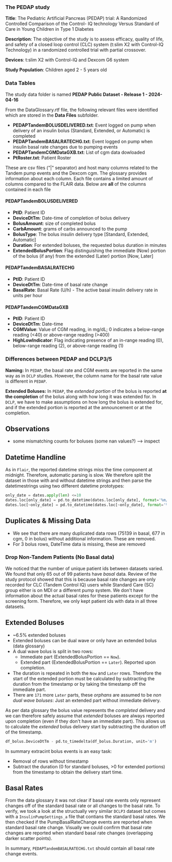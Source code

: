 ### The PEDAP study

**Title**: The Pediatric Artificial Pancreas (PEDAP) trial: A Randomized Controlled Comparison of the Control- IQ technology 
Versus Standard of Care in Young Children in Type 1 Diabetes


**Description**: The objective of the study is to assess efficacy, quality of life, and safety of a closed loop control (CLC) system (t:slim X2 with Control-IQ Technology) in a randomized controlled trial with partial crossover.
    
**Devices**: t:slim X2 with Control-IQ and Dexcom G6 system

**Study Population**: Children aged 2 - 5 years old

### Data Tables

The study data folder is named **PEDAP Public Dataset - Release 1 - 2024-04-16**

From the DataGlossary.rtf file, the following relevant files were identified which are stored in the **Data Files** subfolder.

* **PEDAPTandemBOLUSDELIVERED.txt**: Event logged on pump when delivery of an insulin bolus (Standard, Extended, or Automatic) is completed
* **PEDAPTandemBASALRATECHG.txt**: Event logged on pump when insulin basal rate changes due to pumping events
* **PEDAPTandemCGMDataGXB.txt**: List of cgm data dowloaded 
* **PtRoster.txt**: Patient Roster

These are csv files ("|" separator) and host many columns related to the Tandem pump events and the Dexcom cgm. The glossary provides information about each column. Each file contains a limited amount of columns compared to the FLAIR data. Below are **all** of the columns contained in each file

#### PEDAPTandemBOLUSDELIVERED
* **PtID**: Patient ID
* **DeviceDtTm**: Date-time of completion of bolus delivery
* **BolusAmount**: size of completed bolus
* **CarbAmount**: grams of carbs announced to the pump
* **BolusType**: The bolus insulin delivery type [Standard, Extended, Automatic]
* **Duration**: For extended boluses, the requested bolus duration in minutes
* **ExtendedBolusPortion**: Flag distinguishing the immediate (Now) portion of the bolus (if any) from the extended (Later) portion [Now, Later]
#### PEDAPTandemBASALRATECHG
* **PtID**: Patient ID
* **DeviceDtTm**: Date-time of basal rate change
* **BasalRate**: Basal Rate (U/h) - The active basal insulin delivery rate in units per hour
#### PEDAPTandemCGMDataGXB
* **PtID**: Patient ID
* **DeviceDtTm**: Date-time 
* **CGMValue**: Value of CGM reading, in mg/dL; 0 indicates a below-range reading (<40) or above-range reading (>400)
* **HighLowIndicator**: Flag indicating presence of an in-range reading (0), below-range reading (2), or above-range reading (1)

### Differences between PEDAP and DCLP3/5
**Naming:** In `PEDAP`, the basal rate and CGM events are reported in the same way as in `DCLP` studies. However, the column name for the basal rate value is different in `PEDAP`.

**Extended Boluses:** In `PEDAP`, the *extended portion* of the bolus is reported **at the completion** of the bolus along with how long it was extended for. In `DCLP`, we have to make assumptions on how long the bolus is extended for, and if the extended portion is reported at the announcement or at the completion. 

## Observations

- some mismatching counts for boluses (some nan values?) --> inspect

## Datetime Handline 
As in `Flair`, the reported datetime strings miss the time component at midnight. Therefore, automatic parsing is slow. We therefore split the dataset in those with and without datetime strings and then parse the datetimestrings using two different datetime prototypes:

```python
only_date = dates.apply(len) <=10
dates.loc[only_date] = pd.to_datetime(dates.loc[only_date], format='%m/%d/%Y')
dates.loc[~only_date] = pd.to_datetime(dates.loc[~only_date], format='%m/%d/%Y %I:%M:%S %p')
```

## Duplicates & Missing Data
- We see that there are many duplicated data rows (75139 in basal, 677 in cgm, 0 in bolus) without additional information. These are removed. 
- For 3 bolus rows, DateTime data is missing, these are removed

### Drop Non-Tandem Patients (No Basal data)
We noticed that the number of unique patient ids between datasets varied. We found that only 65 out of 99 patients have *basal* data. Review of the study protocol showed that this is because basal rate changes are only recorded for CLC (Tandem Control IQ) users while Standard Care (SC) group either is on MDI or a different pump system. We don't have information about the actual basal rates for these patients except for the screening form. Therefore, we only kept patient ids with data in all three datasets.

## Extended Boluses
* ~6.5% extended boluses
* Extended boluses can be dual wave or only have an extended bolus (data glossary)
* A dual wave bolus is split in two rows: 
  * Immediate part (ExtendedBolusPortion == `Now`).
  * Extended part (ExtendedBolusPortion == `Later`). Reported upon completion. 
* The duration is repeated in both the `Now` and `Later` rows. Therefore the start of the extended portion must be calculated by subtracting the duration from the timestamp or by taking the timestamp off the immediate part.
* There are `171` more `Later` parts, these *orphans* are assumed to be *non dual wave boluses*: Just an extended part without immediate delivery.

As per data glossary the bolus value represents the *completed* delivery and we can therefore safely assume that *extended* boluses are always reported upon completion (even if they don't have an immediate part). This allows us to calculate the *extended* bolus delivery start by subtracting the duration off of the timestamp. 

``` python
df_bolus.DeviceDtTm - pd.to_timedelta(df_bolus.Duration, unit='m')
```

In summary extracint bolus events is an easy task:
 - Removal of rows without timestamp
 - Subtract the duration (0 for standard boluses, >0 for extended portions) from the timestamp to obtain the delivery start time. 

## Basal Rates
From the data glossary it was not clear if basal rate events only represent changes off of the standard basal rate or all changes to the basal rate. To verify, we took a look at the structually very similar `DCLP3` dataset but comes with a `InsulinPumpSettings_a` file that contians the standard basal rates. We then checked if the PumpBasalRateChange events are reported when standard basal rate change. Visually we could confirm that basal rate changes are reported when standard basal rate changes (overlapping darker scatter points).

In summary, `PEDAPTandemBASALRATECHG.txt` should contain all basal rate change events.